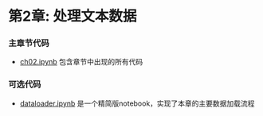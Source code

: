 # 第2章: 处理文本数据

### 主章节代码

- [ch02.ipynb](ch02.ipynb) 包含章节中出现的所有代码

### 可选代码

- [dataloader.ipynb](dataloader.ipynb) 是一个精简版notebook，实现了本章的主要数据加载流程

